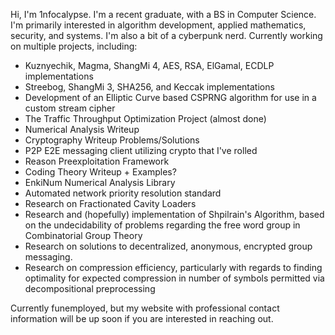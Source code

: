 Hi, I'm 1nfocalypse.
I'm a recent graduate, with a BS in Computer Science. I'm primarily interested in algorithm development, applied mathematics, security, and systems. I'm also a bit of a cyberpunk nerd.
Currently working on multiple projects, including:
- Kuznyechik, Magma, ShangMi 4, AES, RSA, ElGamal, ECDLP implementations
- Streebog, ShangMi 3, SHA256, and Keccak implementations
- Development of an Elliptic Curve based CSPRNG algorithm for use in a custom stream cipher
- The Traffic Throughput Optimization Project (almost done)
- Numerical Analysis Writeup
- Cryptography Writeup Problems/Solutions
- P2P E2E messaging client utilizing crypto that I've rolled
- Reason Preexploitation Framework
- Coding Theory Writeup + Examples?
- EnkiNum Numerical Analysis Library
- Automated network priority resolution standard
- Research on Fractionated Cavity Loaders
- Research and (hopefully) implementation of Shpilrain's Algorithm, based on the undecidability of problems regarding the free word group in Combinatorial Group Theory
- Research on solutions to decentralized, anonymous, encrypted group messaging.
- Research on compression efficiency, particularly with regards to finding optimality for expected compression in number of symbols permitted via decompositional preprocessing


Currently funemployed, but my website with professional contact information will be up soon if you are interested in reaching out.
